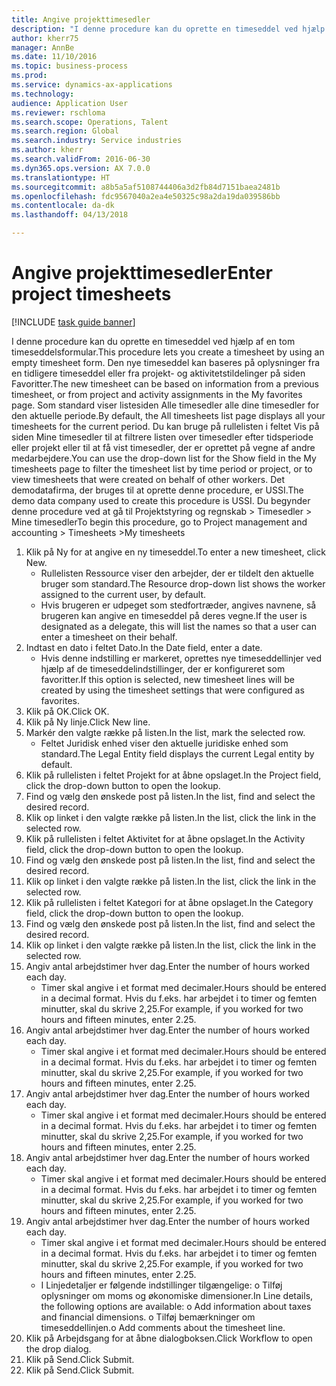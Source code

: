 ```yaml
--- 
title: Angive projekttimesedler
description: "I denne procedure kan du oprette en timeseddel ved hjælp af en tom timeseddelsformular."
author: kherr75
manager: AnnBe
ms.date: 11/10/2016
ms.topic: business-process
ms.prod: 
ms.service: dynamics-ax-applications
ms.technology: 
audience: Application User
ms.reviewer: rschloma
ms.search.scope: Operations, Talent
ms.search.region: Global
ms.search.industry: Service industries
ms.author: kherr
ms.search.validFrom: 2016-06-30
ms.dyn365.ops.version: AX 7.0.0
ms.translationtype: HT
ms.sourcegitcommit: a8b5a5af5108744406a3d2fb84d7151baea2481b
ms.openlocfilehash: fdc9567040a2ea4e50325c98a2da19da039586bb
ms.contentlocale: da-dk
ms.lasthandoff: 04/13/2018

---
```

# <a name="enter-project-timesheets"></a><span data-ttu-id="94405-103">Angive projekttimesedler</span><span class="sxs-lookup"><span data-stu-id="94405-103">Enter project timesheets</span></span>

[!INCLUDE [task guide banner](../../includes/task-guide-banner.md)]

<span data-ttu-id="94405-104">I denne procedure kan du oprette en timeseddel ved hjælp af en tom timeseddelsformular.</span><span class="sxs-lookup"><span data-stu-id="94405-104">This procedure lets you create a timesheet by using an empty timesheet form.</span></span> <span data-ttu-id="94405-105">Den nye timeseddel kan baseres på oplysninger fra en tidligere timeseddel eller fra projekt- og aktivitetstildelinger på siden Favoritter.</span><span class="sxs-lookup"><span data-stu-id="94405-105">The new timesheet can be based on information from a previous timesheet, or from project and activity assignments in the My favorites page.</span></span> <span data-ttu-id="94405-106">Som standard viser listesiden Alle timesedler alle dine timesedler for den aktuelle periode.</span><span class="sxs-lookup"><span data-stu-id="94405-106">By default, the All timesheets list page displays all your timesheets for the current period.</span></span> <span data-ttu-id="94405-107">Du kan bruge på rullelisten i feltet Vis på siden Mine timesedler til at filtrere listen over timesedler efter tidsperiode eller projekt eller til at få vist timesedler, der er oprettet på vegne af andre medarbejdere.</span><span class="sxs-lookup"><span data-stu-id="94405-107">You can use the drop-down list for the Show field in the My timesheets page to filter the timesheet list by time period or project, or to view timesheets that were created on behalf of other workers.</span></span> <span data-ttu-id="94405-108">Det demodatafirma, der bruges til at oprette denne procedure, er USSI.</span><span class="sxs-lookup"><span data-stu-id="94405-108">The demo data company used to create this procedure is USSI.</span></span> <span data-ttu-id="94405-109">Du begynder denne procedure ved at gå til Projektstyring og regnskab > Timesedler > Mine timesedler</span><span class="sxs-lookup"><span data-stu-id="94405-109">To begin this procedure, go to Project management and accounting > Timesheets >My timesheets</span></span>

1. <span data-ttu-id="94405-110">Klik på Ny for at angive en ny timeseddel.</span><span class="sxs-lookup"><span data-stu-id="94405-110">To enter a new timesheet, click New.</span></span>
    * <span data-ttu-id="94405-111">Rullelisten Ressource viser den arbejder, der er tildelt den aktuelle bruger som standard.</span><span class="sxs-lookup"><span data-stu-id="94405-111">The Resource drop-down list shows the worker assigned to the current user, by default.</span></span>  
    * <span data-ttu-id="94405-112">Hvis brugeren er udpeget som stedfortræder, angives navnene, så brugeren kan angive en timeseddel på deres vegne.</span><span class="sxs-lookup"><span data-stu-id="94405-112">If the user is designated as a delegate, this will list the names so that a user can enter a timesheet on their behalf.</span></span>  
2. <span data-ttu-id="94405-113">Indtast en dato i feltet Dato.</span><span class="sxs-lookup"><span data-stu-id="94405-113">In the Date field, enter a date.</span></span>
    * <span data-ttu-id="94405-114">Hvis denne indstilling er markeret, oprettes nye timeseddellinjer ved hjælp af de timeseddelindstillinger, der er konfigureret som favoritter.</span><span class="sxs-lookup"><span data-stu-id="94405-114">If this option is selected, new timesheet lines will be created by using the timesheet settings that were configured as favorites.</span></span>  
3. <span data-ttu-id="94405-115">Klik på OK.</span><span class="sxs-lookup"><span data-stu-id="94405-115">Click OK.</span></span>
4. <span data-ttu-id="94405-116">Klik på Ny linje.</span><span class="sxs-lookup"><span data-stu-id="94405-116">Click New line.</span></span>
5. <span data-ttu-id="94405-117">Markér den valgte række på listen.</span><span class="sxs-lookup"><span data-stu-id="94405-117">In the list, mark the selected row.</span></span>
    * <span data-ttu-id="94405-118">Feltet Juridisk enhed viser den aktuelle juridiske enhed som standard.</span><span class="sxs-lookup"><span data-stu-id="94405-118">The Legal Entity field displays the current Legal entity by default.</span></span>   
6. <span data-ttu-id="94405-119">Klik på rullelisten i feltet Projekt for at åbne opslaget.</span><span class="sxs-lookup"><span data-stu-id="94405-119">In the Project field, click the drop-down button to open the lookup.</span></span>
7. <span data-ttu-id="94405-120">Find og vælg den ønskede post på listen.</span><span class="sxs-lookup"><span data-stu-id="94405-120">In the list, find and select the desired record.</span></span>
8. <span data-ttu-id="94405-121">Klik op linket i den valgte række på listen.</span><span class="sxs-lookup"><span data-stu-id="94405-121">In the list, click the link in the selected row.</span></span>
9. <span data-ttu-id="94405-122">Klik på rullelisten i feltet Aktivitet for at åbne opslaget.</span><span class="sxs-lookup"><span data-stu-id="94405-122">In the Activity field, click the drop-down button to open the lookup.</span></span>
10. <span data-ttu-id="94405-123">Find og vælg den ønskede post på listen.</span><span class="sxs-lookup"><span data-stu-id="94405-123">In the list, find and select the desired record.</span></span>
11. <span data-ttu-id="94405-124">Klik op linket i den valgte række på listen.</span><span class="sxs-lookup"><span data-stu-id="94405-124">In the list, click the link in the selected row.</span></span>
12. <span data-ttu-id="94405-125">Klik på rullelisten i feltet Kategori for at åbne opslaget.</span><span class="sxs-lookup"><span data-stu-id="94405-125">In the Category field, click the drop-down button to open the lookup.</span></span>
13. <span data-ttu-id="94405-126">Find og vælg den ønskede post på listen.</span><span class="sxs-lookup"><span data-stu-id="94405-126">In the list, find and select the desired record.</span></span>
14. <span data-ttu-id="94405-127">Klik op linket i den valgte række på listen.</span><span class="sxs-lookup"><span data-stu-id="94405-127">In the list, click the link in the selected row.</span></span>
15. <span data-ttu-id="94405-128">Angiv antal arbejdstimer hver dag.</span><span class="sxs-lookup"><span data-stu-id="94405-128">Enter the number of hours worked each day.</span></span>
    * <span data-ttu-id="94405-129">Timer skal angive i et format med decimaler.</span><span class="sxs-lookup"><span data-stu-id="94405-129">Hours should be entered in a decimal format.</span></span>  <span data-ttu-id="94405-130">Hvis du f.eks. har arbejdet i to timer og femten minutter, skal du skrive 2,25.</span><span class="sxs-lookup"><span data-stu-id="94405-130">For example, if you worked for two hours and fifteen minutes, enter 2.25.</span></span>   
16. <span data-ttu-id="94405-131">Angiv antal arbejdstimer hver dag.</span><span class="sxs-lookup"><span data-stu-id="94405-131">Enter the number of hours worked each day.</span></span>
    * <span data-ttu-id="94405-132">Timer skal angive i et format med decimaler.</span><span class="sxs-lookup"><span data-stu-id="94405-132">Hours should be entered in a decimal format.</span></span>  <span data-ttu-id="94405-133">Hvis du f.eks. har arbejdet i to timer og femten minutter, skal du skrive 2,25.</span><span class="sxs-lookup"><span data-stu-id="94405-133">For example, if you worked for two hours and fifteen minutes, enter 2.25.</span></span>   
17. <span data-ttu-id="94405-134">Angiv antal arbejdstimer hver dag.</span><span class="sxs-lookup"><span data-stu-id="94405-134">Enter the number of hours worked each day.</span></span>
    * <span data-ttu-id="94405-135">Timer skal angive i et format med decimaler.</span><span class="sxs-lookup"><span data-stu-id="94405-135">Hours should be entered in a decimal format.</span></span>  <span data-ttu-id="94405-136">Hvis du f.eks. har arbejdet i to timer og femten minutter, skal du skrive 2,25.</span><span class="sxs-lookup"><span data-stu-id="94405-136">For example, if you worked for two hours and fifteen minutes, enter 2.25.</span></span>   
18. <span data-ttu-id="94405-137">Angiv antal arbejdstimer hver dag.</span><span class="sxs-lookup"><span data-stu-id="94405-137">Enter the number of hours worked each day.</span></span>
    * <span data-ttu-id="94405-138">Timer skal angive i et format med decimaler.</span><span class="sxs-lookup"><span data-stu-id="94405-138">Hours should be entered in a decimal format.</span></span>  <span data-ttu-id="94405-139">Hvis du f.eks. har arbejdet i to timer og femten minutter, skal du skrive 2,25.</span><span class="sxs-lookup"><span data-stu-id="94405-139">For example, if you worked for two hours and fifteen minutes, enter 2.25.</span></span>   
19. <span data-ttu-id="94405-140">Angiv antal arbejdstimer hver dag.</span><span class="sxs-lookup"><span data-stu-id="94405-140">Enter the number of hours worked each day.</span></span>
    * <span data-ttu-id="94405-141">Timer skal angive i et format med decimaler.</span><span class="sxs-lookup"><span data-stu-id="94405-141">Hours should be entered in a decimal format.</span></span>  <span data-ttu-id="94405-142">Hvis du f.eks. har arbejdet i to timer og femten minutter, skal du skrive 2,25.</span><span class="sxs-lookup"><span data-stu-id="94405-142">For example, if you worked for two hours and fifteen minutes, enter 2.25.</span></span>   
    * <span data-ttu-id="94405-143">I Linjedetaljer er følgende indstillinger tilgængelige: o Tilføj oplysninger om moms og økonomiske dimensioner.</span><span class="sxs-lookup"><span data-stu-id="94405-143">In Line details, the following options are available:  o  Add information about taxes and financial dimensions.</span></span>  <span data-ttu-id="94405-144">o Tilføj bemærkninger om timeseddellinjen.</span><span class="sxs-lookup"><span data-stu-id="94405-144">o    Add comments about the timesheet line.</span></span>  
20. <span data-ttu-id="94405-145">Klik på Arbejdsgang for at åbne dialogboksen.</span><span class="sxs-lookup"><span data-stu-id="94405-145">Click Workflow to open the drop dialog.</span></span>
21. <span data-ttu-id="94405-146">Klik på Send.</span><span class="sxs-lookup"><span data-stu-id="94405-146">Click Submit.</span></span>
22. <span data-ttu-id="94405-147">Klik på Send.</span><span class="sxs-lookup"><span data-stu-id="94405-147">Click Submit.</span></span>


